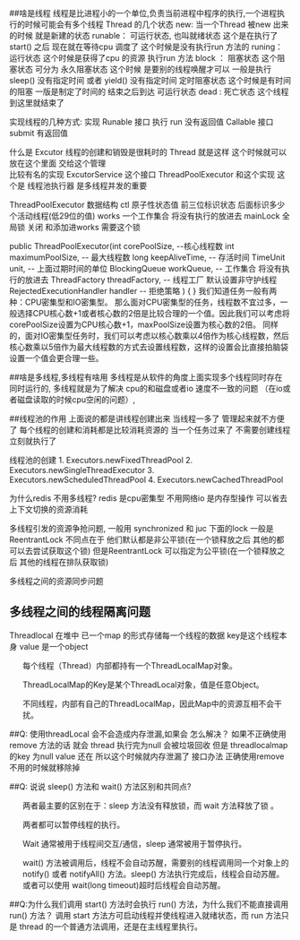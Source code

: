 
##啥是线程
   线程是比进程小的一个单位,负责当前进程中程序的执行,一个进程执行的时候可能会有多个线程
Thread 的几个状态
    new:  当一个Thread 被new 出来的时候 就是新建的状态 
    runable： 可运行状态, 也叫就绪状态  这个是在执行了 start() 之后 现在就在等待cpu 调度了 这个时候是没有执行run 方法的
    runing： 运行状态  这个时候是获得了cpu 的资源 执行run 方法
    block ：  阻塞状态   这个阻塞状态 可分为 
            永久阻塞状态  这个时候 是要别的线程唤醒才可以  一般是执行  sleep() 没有指定时间  或者 yield()  没有指定时间
            定时阻塞状态  这个时候是有时间的阻塞 一版是制定了时间的  结束之后到达 可运行状态
    dead : 死亡状态  这个线程到这里就结束了

实现线程的几种方式:
    实现 Runable 接口  执行 run 没有返回值
    Callable 接口   submit  有返回值


什么是 Excutor 
   线程的创建和销毁是很耗时的 Thread 就是这样  这个时候就可以放在这个里面 交给这个管理  
   比较有名的实现 ExcutorService  这个接口
   ThreadPoolExecutor 和这个实现   这个是 线程池执行器 是多线程并发的重要


ThreadPoolExecutor
    数据结构
        ctl 原子性状态值 前三位标识状态  后面标识多少个活动线程(低29位的值)
        works   一个工作集合 将没有执行的放进去
        mainLock   全局锁  关闭 和添加进works 需要这个锁
        
public ThreadPoolExecutor(int corePoolSize, --核心线程数
                              int maximumPoolSize,  -- 最大线程数
                              long keepAliveTime,   -- 存活时间
                              TimeUnit unit,        -- 上面过期时间的单位
                              BlockingQueue<Runnable> workQueue,    -- 工作集合 将没有执行的放进去
                              ThreadFactory threadFactory,          -- 线程工厂 默认设置非守护线程
                              RejectedExecutionHandler handler      -- 拒绝策略
                              ) {
    }
   我们知道任务一般有两种：CPU密集型和IO密集型。
   那么面对CPU密集型的任务，线程数不宜过多，一般选择CPU核心数+1或者核心数的2倍是比较合理的一个值。因此我们可以考虑将corePoolSize设置为CPU核心数+1，maxPoolSize设置为核心数的2倍。
   同样的，面对IO密集型任务时，我们可以考虑以核心数乘以4倍作为核心线程数，然后核心数乘以5倍作为最大线程数的方式去设置线程数，这样的设置会比直接拍脑袋设置一个值会更合理一些。


##啥是多线程,多线程有啥用 
   多线程是从软件的角度上面实现多个线程同时存在 同时运行的, 多线程就是为了解决 cpu的和磁盘或者io 速度不一致的问题
    （在io或者磁盘读取的时候cpu空闲的问题）,

##线程池的作用
   上面说的都是讲线程创建出来 当线程一多了 管理起来就不方便了  每个线程的创建和消耗都是比较消耗资源的 当一个任务过来了 
    不需要创建线程 立刻就执行了

线程池的创建
    1. Executors.newFixedThreadPool
    2. Executors.newSingleThreadExecutor
    3. Executors.newScheduledThreadPool
    4. Executors.newCachedThreadPool

为什么redis 不用多线程?
   redis 是cpu密集型 不用网络io 是内存型操作 可以省去上下文切换的资源消耗


多线程引发的资源争抢问题,
   一般用 synchronized 和 juc 下面的lock 一般是ReentrantLock  不同点在于  他们默认都是非公平锁(在一个锁释放之后 其他的都可以去尝试获取这个锁)
   但是ReentrantLock 可以指定为公平锁(在一个锁释放之后 其他的线程在排队获取锁)

多线程之间的资源同步问题

## 多线程之间的线程隔离问题
   Threadlocal  在堆中 已一个map 的形式存储每一个线程的数据  key是这个线程本身 value 是一个object 
    <ul> 每个线程（Thread）内部都持有一个ThreadLocalMap对象。</ul>
    <ul> ThreadLocalMap的Key是某个ThreadLocal对象，值是任意Object。 </ul>
    <ul> 不同线程，内部有自己的ThreadLocalMap，因此Map中的资源互相不会干扰。</ul>

##Q: 使用threadLocal 会不会造成内存泄漏,如果会 怎么解决？
   如果不正确使用remove 方法的话 就会 thread 执行完为null  会被垃圾回收 但是 threadlocalmap 的key 为null value 还在 所以这个时候就内存泄漏了
   接口办法 正确使用remove 不用的时候就移除掉 

##Q: 说说 sleep() 方法和 wait() 方法区别和共同点?
   <ul>两者最主要的区别在于：sleep 方法没有释放锁，而 wait 方法释放了锁 。</ul>
   <ul>两者都可以暂停线程的执行。</ul>
   <ul>Wait 通常被用于线程间交互/通信，sleep 通常被用于暂停执行。</ul>
   <ul>wait() 方法被调用后，线程不会自动苏醒，需要别的线程调用同一个对象上的 notify() 或者 notifyAll() 方法。sleep() 方法执行完成后，线程会自动苏醒。或者可以使用 wait(long timeout)超时后线程会自动苏醒。</ul>

##Q:为什么我们调用 start() 方法时会执行 run() 方法，为什么我们不能直接调用 run() 方法？
   调用 start 方法方可启动线程并使线程进入就绪状态，而 run 方法只是 thread 的一个普通方法调用，还是在主线程里执行。









    

